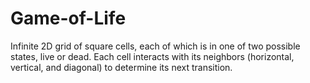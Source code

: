 # Game-of-Life
Infinite 2D grid of square cells, each of which is in one of two possible states, live or dead. Each cell interacts with its neighbors (horizontal, vertical, and diagonal) to determine its next transition.
